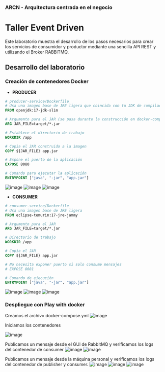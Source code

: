 ### ARCN - Arquitectura centrada en el negocio

#  Taller Event Driven

Este laboratorio muestra el desarrollo  de los pasos necesarios para crear los servicios de consumidor y productor mediante una sencilla API REST y utilizando el Broker RABBITMQ.

## Desarrollo del laboratorio

### Creación de contenedores Docker

- **PRODUCER**
```dockerfile
# producer-service/Dockerfile
# Usa una imagen base de JRE ligera que coincida con tu JDK de compilación
FROM openjdk:17-jdk-slim

# Argumento para el JAR (se pasa durante la construcción en docker-compose)
ARG JAR_FILE=target/*.jar

# Establece el directorio de trabajo
WORKDIR /app

# Copia el JAR construido a la imagen
COPY ${JAR_FILE} app.jar

# Expone el puerto de la aplicación
EXPOSE 8080

# Comando para ejecutar la aplicación
ENTRYPOINT ["java", "-jar", "app.jar"]
```
![image](https://github.com/user-attachments/assets/8261d3e6-1702-4f76-9537-ac784249311c)
![image](https://github.com/user-attachments/assets/9a6b0cfd-e4b4-4eac-a0ee-cbd8141f0ceb)
![image](https://github.com/user-attachments/assets/8f97030e-7483-4b85-a199-f2b74c9bf02f)

- **CONSUMER**
```dockerfile
# consumer-service/Dockerfile
# Usa una imagen base de JRE ligera
FROM eclipse-temurin:17-jre-jammy

# Argumento para el JAR
ARG JAR_FILE=target/*.jar

# Directorio de trabajo
WORKDIR /app

# Copia el JAR
COPY ${JAR_FILE} app.jar

# No necesita exponer puerto si solo consume mensajes
# EXPOSE 8081

# Comando de ejecución
ENTRYPOINT ["java", "-jar", "app.jar"]
```
![image](https://github.com/user-attachments/assets/c7f3f04d-fdcd-4e6f-929d-92af86ee2b57)
![image](https://github.com/user-attachments/assets/068f62eb-70c2-42a3-8e40-5a333eee037a)
![image](https://github.com/user-attachments/assets/b14762e6-0477-4d59-89e3-4bd184d38d2c)

### Despliegue con Play with docker
Creamos el archivo docker-compose.yml
![image](https://github.com/user-attachments/assets/250c741f-5a0c-4439-ab82-9eb34837617c)

Iniciamos los contenedores

![image](https://github.com/user-attachments/assets/8b83480f-1f9c-4abb-b75e-6d61e61b18c9)

Publicamos un mensaje desde el GUI de RabbitMQ y verificamos los logs del contenedor de consumer
![image](https://github.com/user-attachments/assets/62a89aeb-0f11-497e-9a8b-238918ba2fe3)
![image](https://github.com/user-attachments/assets/0fc53464-f846-4706-b101-2ee73c10d206)

Publicamos un mensaje desde la máquina personal y verificamos los logs del contenedor de publisher y consumer.
![image](https://github.com/user-attachments/assets/9298267e-2e30-4c70-a9b2-df3755b15e95)
![image](https://github.com/user-attachments/assets/44d37115-0a73-474f-a134-450ea3d362bc)
![image](https://github.com/user-attachments/assets/8ecefa1c-9d8b-47a6-92b9-614e267a5311)







